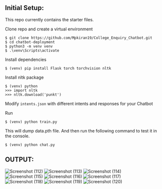 ## Initial Setup:
This repo currently contains the starter files.

Clone repo and create a virtual environment
```
$ git clone https://github.com/Mpkiran19/College_Enquiry_Chatbot.git
$ cd chatbot-deployment
$ python3 -m venv venv
$ .\venv\Scripts\activate
```
Install dependencies
```
$ (venv) pip install Flask torch torchvision nltk
```
Install nltk package
```
$ (venv) python
>>> import nltk
>>> nltk.download('punkt')
```
Modify `intents.json` with different intents and responses for your Chatbot

Run
```
$ (venv) python train.py
```
This will dump data.pth file. And then run
the following command to test it in the console.
```
$ (venv) python chat.py
```

## OUTPUT:
![Screenshot (112)](https://github.com/user-attachments/assets/7939125f-c536-47c2-a349-35bd3cf93802)
![Screenshot (113)](https://github.com/user-attachments/assets/cd1fd01c-6a66-4f52-a635-aa07854a43da)
![Screenshot (114)](https://github.com/user-attachments/assets/2f38383b-9db6-4d2b-a964-724bb76116ac)
![Screenshot (115)](https://github.com/user-attachments/assets/2961cd85-d472-4d09-8376-6138a4a50a5a)
![Screenshot (116)](https://github.com/user-attachments/assets/c5fa003a-09d3-4bff-9dfc-25668a8930ca)
![Screenshot (117)](https://github.com/user-attachments/assets/9114169e-3158-451d-beac-51de1c2158f6)
![Screenshot (118)](https://github.com/user-attachments/assets/613f2b82-8282-4b16-87b8-7fa76233d900)
![Screenshot (119)](https://github.com/user-attachments/assets/91aea431-38e2-4d0d-9932-4ce04f0b0524)
![Screenshot (120)](https://github.com/user-attachments/assets/0301fab4-f09d-48bb-904a-5953d079474b)
